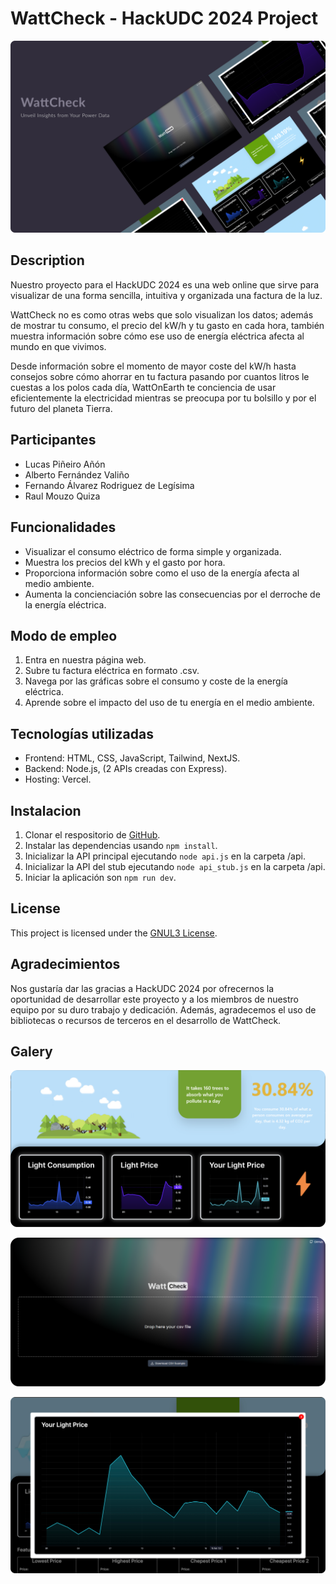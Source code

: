 # WattCheck - HackUDC 2024 Project

![WattCheck_image](images/WattCheck-1.png)

## Description
Nuestro proyecto para el HackUDC 2024 es una web online que sirve para visualizar
de una forma sencilla, intuitiva y organizada una factura de la luz.

WattCheck no es como otras webs que solo visualizan los datos; además de mostrar
tu consumo, el precio del kW/h y tu gasto en cada hora, también muestra información
sobre cómo ese uso de energía eléctrica afecta al mundo en que vivimos.

Desde información sobre el momento de mayor coste del kW/h hasta consejos sobre cómo
ahorrar en tu factura pasando por cuantos litros le cuestas a los polos cada día,
WattOnEarth te conciencia de usar eficientemente la electricidad mientras se preocupa
por tu bolsillo y por el futuro del planeta Tierra.

## Participantes
- Lucas Piñeiro Añón
- Alberto Fernández Valiño
- Fernando Álvarez Rodriguez de Legísima
- Raul Mouzo Quiza

## Funcionalidades
- Visualizar el consumo eléctrico de forma simple y organizada.
- Muestra los precios del kWh y el gasto por hora.
- Proporciona información sobre como el uso de la energía afecta al medio ambiente.
- Aumenta la concienciación sobre las consecuencias por el derroche de la energía eléctrica.

## Modo de empleo
1. Entra en nuestra página web.
2. Subre tu factura eléctrica en formato .csv.
4. Navega por las gráficas sobre el consumo y coste de la energía eléctrica.
5. Aprende sobre el impacto del uso de tu energía en el medio ambiente.

## Tecnologías utilizadas
- Frontend: HTML, CSS, JavaScript, Tailwind, NextJS.
- Backend: Node.js, (2 APIs creadas con Express).
- Hosting: Vercel.

## Instalacion
1. Clonar el respositorio de [GitHub](https://github.com/raulmouzo/HackUDC-2024.git).
2. Instalar las dependencias usando `npm install`.
3. Inicializar la API principal ejecutando `node api.js` en la carpeta /api.
4. Inicializar la API del stub ejecutando `node api_stub.js` en la carpeta /api.
5. Iniciar la aplicación son `npm run dev`.


## License
This project is licensed under the [GNUL3 License](https://choosealicense.com/licenses/gpl-3.0/).

## Agradecimientos
Nos gustaría dar las gracias a HackUDC 2024 por ofrecernos la oportunidad de desarrollar este proyecto y a los miembros de nuestro equipo por su duro trabajo y dedicación. Además, agradecemos el uso de bibliotecas o recursos de terceros en el desarrollo de WattCheck.

## Galery

![WattCheck_image](images/WattCheck.png)

![WattCheck_image](images/WattCheck-2.png)

![WattCheck_image](images/WattCheck-3.png)

